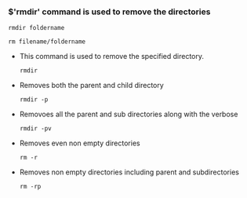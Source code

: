 ### $'rmdir' command is used to remove the directories
```
rmdir foldername
```
```
rm filename/foldername
```

- This command is used to remove the specified directory.
  ```
  rmdir
  ```

- Removes both the parent and child directory
  ```
  rmdir -p
  ```

- Removoes all the parent and sub directories along with the verbose
  ```
  rmdir -pv
  ```

- Removes even non empty directories
  ```
  rm -r
  ```

- Removes non empty directories including parent and subdirectories
  ```
  rm -rp
  ```
